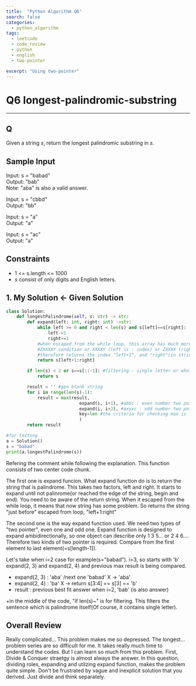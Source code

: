 ```yaml
---
title:  "Python Algorithm Q6"
search: false
categories: 
  - python_algorithm
tags:
  - leetcode
  - code_review
  - python
  - english
  - two-pointer

excerpt: "Using two-pointer"
---
```


# Q6 longest-palindromic-substring
___

## Q
Given a string *s*, return the longest palindromic substring in *s*.

## Sample Input
Input: s = "babad"  
Output: "bab"  
Note: "aba" is also a valid answer.  

Input: s = "cbbd"  
Output: "bb"  

Input: s = "a"  
Output: "a"  

Input: s = "ac"  
Output: "a"  

## Constraints
- 1 <= s.length <= 1000
- *s* consist of only digits and English letters.

## 1. My Solution <- Given Solution
```py
class Solution:
    def longestPalindrome(self, s: str) -> str:
        def expand(left: int, right: int) ->str:
            while left >= 0 and right < len(s) and s[left]==s[right]:
                left-=1
                right+=1
            #when escaped from the while loop, this array has much more index than palindrome.
            #ZXXXXY condition or XXXXY (left is - index) or ZXXXX (right exceeds the length)
            #therefore returns the index "left+1", and "right"(in string slicing, :right returns until right-1 index)
            return s[left+1:right]

        if len(s) < 2 or s==s[::-1]: #filtering - single letter or whole palindrome
            return s

        result = '' #gen blank string
        for i in range(len(s)-1):
            result = max(result,
                            expand(i, i+1), #abbc : even number two pointer
                            expand(i, i+2), #axyxc : odd number two pointer
                            key=len #the criteria for checking max is length of string
                            )
        return result

#for testing
a = Solution()
s = "babad"
print(a.longestPalindrome(s))
```
Refering the comment while following the explanation. This function consists of two center code chunk.  

The first one is expand funcion. What expand function do is to return the string that is palindrome. This takes two factors, left and right. It starts to expand until not palinrome(or reached the edge of the string, begin and end). You need to be aware of the return string. When it escaped from the while loop, it means that now string has some problem. So returns the string "just before" escaped from loop, "left+1:right"  

The second one is the way expand function used. We need two types of "two pointer", even one and odd one. Expand function is designed to expand ambidirectionally, so one object can describe only 1 3 5… or 2 4 6…. Therefore two kinds of two pointer is required. Compare from the first element to last element(=s[length-1]).  

Let's take when i=2 case for example(s="babad"). i=3, so starts with 'b' expand(2, 3) and expand(2, 4) and previous max result is being compared.
- expand(2, 3) : 'aba' /next one 'babad' X -> 'aba'
- expand(2, 4) : 'ba' X -> return s[3:4] == s[3] == 'b'
- result : previous best fit answer when i=2, 'bab' (is also answer)

+in the middle of the code, "if len(s)~" is for filtering. This filters the sentence which is palindrome itself(Of course, it contains single letter).

## Overall Review
Really complicated... This problem makes me so depressed. The longest… problem series are so difficult for me. It takes really much time to understand the codes. But I can learn so much from this problem. First, Divide & Conquer straetgy is almost always the answer. In this question, dividing roles, expanding and utilzing expand function, makes the problem quite simple. Don't be frustrated by vague and inexplicit solution that you derived. Just divide and think separately.

